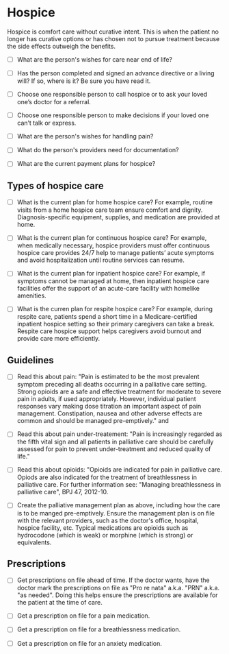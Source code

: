 # Hospice

Hospice is comfort care without curative intent. This is when the patient no longer has curative options or has chosen not to pursue treatment because the side effects outweigh the benefits. 

- [ ] What are the person's wishes for care near end of life?

- [ ] Has the person completed and signed an advance directive or a living will? If so, where is it? Be sure you have read it.

- [ ] Choose one responsible person to call hospice or to ask your loved one’s doctor for a referral.

- [ ] Choose one responsible person to make decisions if your loved one can’t talk or express.

- [ ] What are the person's wishes for handling pain?
  
- [ ] What do the person's providers need for documentation?
  
- [ ] What are the current payment plans for hospice?


## Types of hospice care

- [ ] What is the current plan for home hospice care? For example, routine visits from a home hospice care team ensure comfort and dignity. Diagnosis-specific equipment, supplies, and medication are provided at home. 

- [ ] What is the current plan for continuous hospice care? For example, when medically necessary, hospice providers must offer continuous hospice care provides 24/7 help to manage patients’ acute symptoms and avoid hospitalization until routine services can resume.

- [ ] What is the current plan for inpatient hospice care? For example, if symptoms cannot be managed at home, then inpatient hospice care facilities offer the support of an acute-care facility with homelike amenities.

- [ ] What is the curren plan for respite hospice care? For example, during respite care, patients spend a short time in a Medicare-certified inpatient hospice setting so their primary caregivers can take a break. Respite care hospice support helps caregivers avoid burnout and provide care more efficiently.


## Guidelines

- [ ] Read this about pain: "Pain is estimated to be the most prevalent symptom preceding all deaths occurring in a palliative care setting. Strong opioids are a safe and effective treatment for moderate to severe pain in adults, if used appropriately. However, individual patient responses vary making dose titration an important aspect of pain management. Constipation, nausea and other adverse effects are common and should be managed pre-emptively." and
  
- [ ] Read this about pain under-treatement: "Pain is increasingly regarded as the fifth vital sign and all patients in palliative care should be carefully assessed for pain to prevent under-treatment and reduced quality of life."
  
- [ ] Read this about opioids: "Opioids are indicated for pain in palliative care. Opiods are also indicated for the treatment of breathlessness in palliative care. For further information see: "Managing breathlessness in palliative care", BPJ 47, 2012-10. 

- [ ] Create the palliative management plan as above, including how the care is to be manged pre-emptively. Ensure the management plan is on file with the relevant providers, such as the doctor's office, hospital, hospice facility, etc.  Typical medications are opioids such as hydrocodone (which is weak) or morphine (which is strong) or equivalents.


## Prescriptions

- [ ] Get prescriptions on file ahead of time. If the doctor wants, have the doctor mark the prescriptions on file as "Pro re nata" a.k.a. "PRN" a.k.a. "as needed". Doing this helps ensure the prescriptions are available for the patient at the time of care.

- [ ] Get a prescription on file for a pain medication.

- [ ] Get a prescription on file for a breathlessness medication.

- [ ] Get a prescription on file for an anxiety medication.
